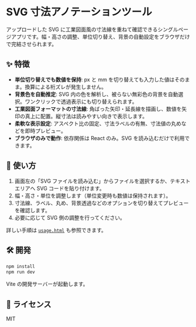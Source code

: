 # SVG 寸法アノテーションツール

アップロードした SVG に工業図面風の寸法線を重ねて確認できるシングルページアプリです。幅・高さの調整、単位切り替え、背景の自動設定をブラウザだけで完結させられます。

## ✨ 特徴

- **単位切り替えでも数値を保持**: px と mm を切り替えても入力した値はそのまま。換算による桁ズレが発生しません。
- **背景色を自動推定**: SVG 内の色を解析し、被らない無彩色の背景を自動選択。ワンクリックで透過表示にも切り替えられます。
- **工業図面フォーマットの寸法線**: 角ばった矢印・延長線を描画し、数値を矢印の真上に配置。縦寸法は読みやすい向きで表示します。
- **柔軟な表示設定**: アスペクト比の固定、寸法ラベルの有無、寸法値の丸めなどを即時プレビュー。
- **ブラウザのみで動作**: 依存関係は React のみ。SVG を読み込むだけで利用できます。

## 🚀 使い方

1. 画面左の「SVG ファイルを読み込む」からファイルを選択するか、テキストエリアへ SVG コードを貼り付けます。
2. 幅・高さ・単位を調整します（単位変更時も数値は保持されます）。
3. 寸法線、ラベル、丸め、背景透過などのオプションを切り替えてプレビューを確認します。
4. 必要に応じて SVG 側の調整を行ってください。

詳しい手順は [`usage.html`](./usage.html) も参照できます。

## 🛠 開発

```bash
npm install
npm run dev
```

Vite の開発サーバーが起動します。

## 📄 ライセンス

MIT
